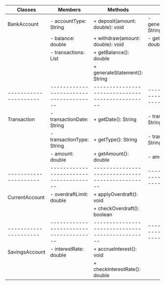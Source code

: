| Classes           | Members                              | Methods                                       | Outputs                             |
|---------------------|--------------------------------------|-----------------------------------------------|-------------------------------------|
| BankAccount        | - accountType: String                | + deposit(amount: double): void               | - generateStatement(): String       |
|                    | - balance: double                    | + withdraw(amount: double): void              | - getBalance(): double              |
|                    | - transactions: List<Transaction>    | + getBalance(): double                       |                                     |
|                    |                                      | + generateStatement(): String                |                                     |
|---------------------|--------------------------------------|-----------------------------------------------|-------------------------------------|
| Transaction        | - transactionDate: String            | + getDate(): String                          | - transactionDate: String           |
|                    | - transactionType: String            | + getType(): String                          | - transactionType: String           |
|                    | - amount: double                     | + getAmount(): double                        | - amount: double                    |
|---------------------|--------------------------------------|-----------------------------------------------|-------------------------------------|
| CurrentAccount      | - overdraftLimit: double             | + applyOverdraft(): void                     |                                     |
|                    |                                      | + checkOverdraft(): boolean                  |                                     |
|---------------------|--------------------------------------|-----------------------------------------------|-------------------------------------|
| SavingsAccount      | - interestRate: double               | + accrueInterest(): void                     |                                     |
|                    |                                      | + checkInterestRate(): double                |                                     |
